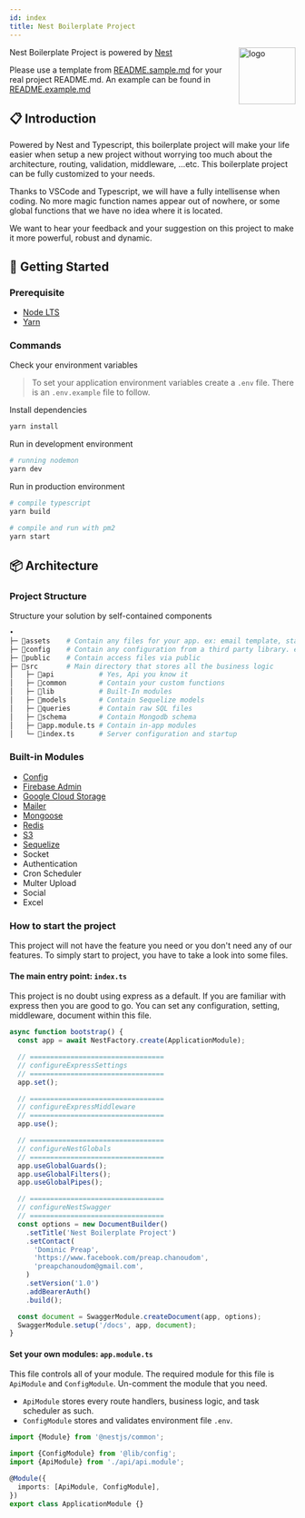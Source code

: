 ```yaml
---
id: index
title: Nest Boilerplate Project
---
```


<img src="/img/logo-nest.png" alt="logo" align="right" width="100" />

Nest Boilerplate Project is powered by [Nest](https://nestjs.com/)

Please use a template from [README.sample.md](README.sample.md) for your real project README.md. An example can be found in [README.example.md](README.example.md)

## 📋 Introduction

Powered by Nest and Typescript, this boilerplate project will make your life easier when setup a new project without worrying too much about the architecture, routing, validation, middleware, ...etc. This boilerplate project can be fully customized to your needs.

Thanks to VSCode and Typescript, we will have a fully intellisense when coding. No more magic function names appear out of nowhere, or some global functions that we have no idea where it is located.

We want to hear your feedback and your suggestion on this project to make it more powerful, robust and dynamic.

## 🏁️️ Getting Started

### Prerequisite

- [Node LTS](https://nodejs.org/en/download/)
- [Yarn](https://yarnpkg.com/lang/en/docs/install/)

### Commands

Check your environment variables

> To set your application environment variables create a `.env` file. There is an `.env.example` file to follow.

Install dependencies

```bash
yarn install
```

Run in development environment

```bash
# running nodemon
yarn dev
```

Run in production environment

```bash
# compile typescript
yarn build

# compile and run with pm2
yarn start
```

## 📦 Architecture

### Project Structure

Structure your solution by self-contained components

```bash
•
├─ 📁assets    # Contain any files for your app. ex: email template, static data json
├─ 📁config    # Contain any configuration from a third party library. ex: firebase config
├─ 📁public    # Contain access files via public
├─ 📁src       # Main directory that stores all the business logic
│   ├─ 📁api           # Yes, Api you know it
│   ├─ 📁common        # Contain your custom functions
│   ├─ 📁lib           # Built-In modules
│   ├─ 📁models        # Contain Sequelize models
│   ├─ 📁queries       # Contain raw SQL files
│   ├─ 📁schema        # Contain Mongodb schema
│   ├─ 📄app.module.ts # Contain in-app modules
│   └─ 📄index.ts      # Server configuration and startup
```

### Built-in Modules

- [Config](docs/projects/config.md)
- [Firebase Admin](docs/projects/firebase-admin.md)
- [Google Cloud Storage](docs/projects/google-cloud-storage.md)
- [Mailer](docs/projects/mailer.md)
- [Mongoose](docs/projects/mongoose.md)
- [Redis](docs/projects/redis.md)
- [S3](docs/projects/s3.md)
- [Sequelize](docs/projects/sequelize.md)
- Socket
- Authentication
- Cron Scheduler
- Multer Upload
- Social
- Excel

### How to start the project

This project will not have the feature you need or you don't need any of our features. To simply start to project, you have to take a look into some files.

#### The main entry point: `index.ts`

This project is no doubt using express as a default. If you are familiar with express then you are good to go. You can set any configuration, setting, middleware, document within this file.

```ts title="main.ts"
async function bootstrap() {
  const app = await NestFactory.create(ApplicationModule);

  // =================================
  // configureExpressSettings
  // =================================
  app.set();

  // =================================
  // configureExpressMiddleware
  // =================================
  app.use();

  // =================================
  // configureNestGlobals
  // =================================
  app.useGlobalGuards();
  app.useGlobalFilters();
  app.useGlobalPipes();

  // =================================
  // configureNestSwagger
  // =================================
  const options = new DocumentBuilder()
    .setTitle('Nest Boilerplate Project')
    .setContact(
      'Dominic Preap',
      'https://www.facebook.com/preap.chanoudom',
      'preapchanoudom@gmail.com',
    )
    .setVersion('1.0')
    .addBearerAuth()
    .build();

  const document = SwaggerModule.createDocument(app, options);
  SwaggerModule.setup('/docs', app, document);
}
```

#### Set your own modules: `app.module.ts`

This file controls all of your module. The required module for this file is `ApiModule` and `ConfigModule`. Un-comment the module that you need.

- `ApiModule` stores every route handlers, business logic, and task scheduler as such.
- `ConfigModule` stores and validates environment file `.env`.

```ts
import {Module} from '@nestjs/common';

import {ConfigModule} from '@lib/config';
import {ApiModule} from './api/api.module';

@Module({
  imports: [ApiModule, ConfigModule],
})
export class ApplicationModule {}
```
